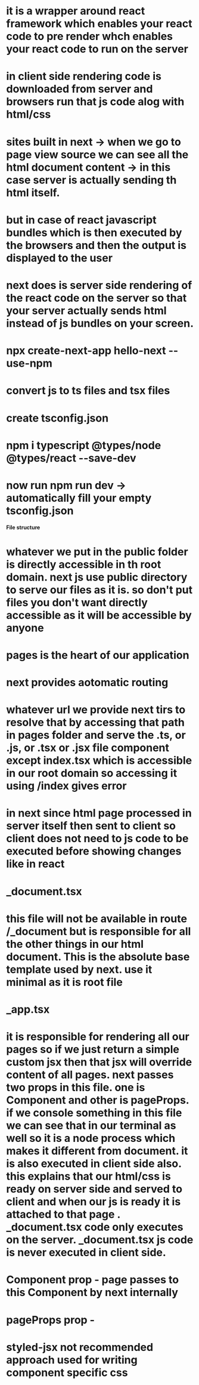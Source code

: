 # it is a wrapper around react framework which enables your react code to pre render whch enables your react code to run on the server

# in client side rendering code is downloaded from server and browsers run that js code alog with html/css

# sites built in next -> when we go to page view source we can see all the html document content -> in this case server is actually sending th html itself. 

# but in case of react javascript bundles which is then executed by the browsers and then the output is displayed to the user

# next does is server side rendering of the react code on the server so that your server actually sends html instead of js bundles on your screen.

# npx create-next-app hello-next --use-npm
# convert js to ts files and tsx files
# create tsconfig.json
# npm i typescript @types/node @types/react --save-dev
# now run npm run dev -> automatically fill your empty tsconfig.json

#### File structure

# whatever we put in the public folder is directly accessible in th root domain. next js use public directory to serve our files as it is. so don't put files you don't want directly accessible as it will be accessible by anyone

# pages is the heart of our application

# next provides aotomatic routing

# whatever url we provide next tirs to resolve that by accessing that path in pages folder and serve the .ts, or .js, or .tsx or .jsx file component except index.tsx which is accessible in our root domain so accessing it using /index gives error

# in next since html page processed in server itself then sent to client so client does not need to js code to be executed before showing changes like in react

# _document.tsx
# this file will not be available in route /_document but is responsible for all the other things in our html document. This is the absolute base template used by next. use it minimal as it is root file

# _app.tsx
# it is responsible for rendering all our pages so if we just return a simple custom jsx then that jsx will override content of all pages. next passes two props in this file. one is Component and other is pageProps. if we console something in this file we can see that in our terminal as well so it is a node process which makes it different from document. it is also executed in client side also. this explains that our html/css is ready on server side and served to client and when our js is ready it is attached to that page . _document.tsx code only executes on the server. _document.tsx js code is never executed in client side. 

# Component prop - page passes to this Component by next internally
# pageProps prop - 

# styled-jsx not recommended approach used for writing component specific css